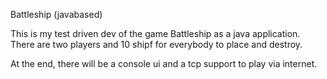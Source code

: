 Battleship (javabased)

This is my test driven dev of the game Battleship as a java application. There are two players and 10 shipf for everybody to place and destroy.

At the end, there will be a console ui and a tcp support to play via internet. 